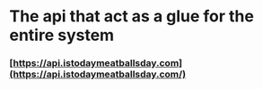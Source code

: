 # The api that act as a glue for the entire system

### [https://api.istodaymeatballsday.com](https://api.istodaymeatballsday.com/)
